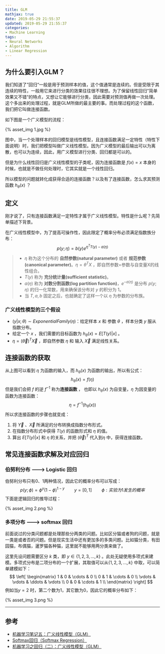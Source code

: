 ```yaml
---
title: GLM
mathjax: true
date: 2019-05-29 21:55:37
updated: 2019-05-29 21:55:37
categories: 
- Machine Learning
tags:
- Neural Networks
- Algorithm
- Linear Regression
---
```


##  为什么要引入GLM？

我们知道了”回归“一般是用于预测样本的值，这个值通常是连续的。但是受限于其连续的特性，一般用它来进行分类的效果往往很不理想。为了保留线性回归”简单效果又不错“的特点，又想让它能够进行分类，因此需要对预测值再做一次处理。这个多出来的处理过程，就是GLM所做的最主要的事。而处理过程的这个函数，我们把它叫做连接函数。

<!--more-->

如下图是一个广义模型的流程：

{% asset_img 1.jpg %}

图中，当一个处理样本的回归模型是线性模型，且连接函数满足一定特性（特性下面说明）时，我们把模型叫做广义线性模型。因为广义模型的最后输出可以为离散，也可以为连续，因此，用广义模型进行分类、回归都是可以的。

但是为什么线性回归是广义线性模型的子类呢，因为连接函数是 $f(x)=x$ 本身的时候，也就是不做任何处理时，它其实就是一个线性回归。

所以模型的问题就转化成获得合适的连接函数？以及有了连接函数，怎么求其预测函数 $h_\theta(x)$ ？

## 定义

刚才说了，只有连接函数满足一定特性才属于广义线性模型。特性是什么呢？先简单描述下背景。

在广义线性模型中，为了提高可操作性，因此限定了概率分布必须满足指数族分布：
$$
p(y;\eta) = b(y)e^{ {\eta^T}{T(y)-a(\eta)} }
$$

> - $\eta$ 称为这个分布的 **自然参数(natural parameter)** 或者 **规范参数(canonical parameter)**。$\eta=\theta^TX$ ，即自然参数=参数与自变量X的线性组合。
> - $T(y)$ 称为 **充分统计量(sufficient statistic)**。
> - $a(\eta)$ 称为 **对数分割函数(log partition function)**，$e^{-a(\eta)}$ 是分布 $p(y;\eta)$ 的归一化常数，用来确保该分布对 $y$ 的积分为 1。
> - 当 $T,a,b$ 固定之后，也就确定了这样一个以 $\eta$ 为参数的分布族。

### 广义线性模型的三个假设

- $(y|x;\theta)\sim Exponential Family(\eta)$：给定样本 $x$ 和 参数 $\theta$ ，样本分类 $y$ 服从指数分布。
- 给定一个 $x$ ，我们需要的目标函数为 $h_\theta(x) = E[T(y) | x]$ 。
- $\eta = (\vec \theta)^T \vec X$ ，即自然参数 $\eta$ 和 输入 $\vec X$ 满足线性关系。

## 连接函数的获取

从上图可以看到 $\eta$ 为函数的输入，而 $h_\theta(x)$ 为函数的输出，所以有公式：
$$
h_\theta(x) = f(\eta)
$$
但是我们会把 $f$ 的逆 $f^{-1}$ 称为**连接函数** ， 也即以 $h_\theta(x)$ 为自变量，$\eta$ 为因变量的函数为连接函数：
$$
\eta = f^{-1}(h_\theta(x))
$$
所以求连接函数的步骤也就变成：

1. 将 $\vec Y$ 、$\vec X$ 所满足的分布转换成指数分布形式。
2. 在指数分布形式中获得 $T(y)$ 的函数形式和 $\eta$  的值。
3. 算出 $E[T(y)|x]$ 和 $\eta$ 的关系，并把 $(\vec \theta)^T$ 代入到$\eta$ 中，获得连接函数。

## 常见连接函数求解及对应回归

### 伯努利分布 ---> Logistic 回归

伯努利分布只有0、1两种情况，因此它的概率分布可以写成：
$$
p(y;\phi) = \phi^y(1-\phi)^{1-y} \qquad y=[0,1] \qquad \phi: 实验为1发生的概率
$$
下面是逻辑回归的推导过程：

{% asset_img 2.png %}

### 多项分布 ---> softmax 回归

前面说过的分类问题都是处理那些分两类的问题。比如区分猫或者狗的问题，就是一类是或者否的问题。但是现实生活中还有更加多的多类问题。比如猫分类，有田园猫，布偶猫，暹罗猫各种猫，这里就不能够用两分类来做了。 

这里先设问题需要区分 $k$ 类，即 $y \in \lbrace1, 2, 3, ..., k\rbrace$ 。此处无疑使用多项式来建模。多项式分布是二项分布的一个扩展，其取值可以从$\lbrace1, 2, 3, ..., k\rbrace$ 中取，可以简单建模如下：
$$
\left[
\begin{matrix}
 1      & 0      & \cdots & 0      \\
 0      & 1      & \cdots & 0      \\
 \vdots & \vdots & \ddots & \vdots \\
 0      & 0      & \cdots & 1      \\
\end{matrix}
\right]
$$
例如当$y=2$ 时，第二个数为1，其它数为0，因此它的概率分布如下：

{% asset_img 3.png %}

___

## 参考

- [机器学习笔记五：广义线性模型（GLM）](https://blog.csdn.net/xierhacker/article/details/53364408)
- [Softmax回归（Softmax Regression）](https://www.cnblogs.com/BYRans/p/4905420.html)
- [机器学习之回归（二）：广义线性模型（GLM）](https://cloud.tencent.com/developer/article/1005793)